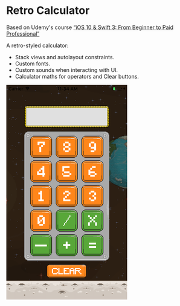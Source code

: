 # Retro Calculator

Based on Udemy's course [“iOS 10 & Swift 3: From Beginner to Paid Professional”](https://www.udemy.com/devslopes-ios10/learn/v4/t/lecture/5428850)

A retro-styled calculator:

- Stack views and autolayout constraints.
- Custom fonts.
- Custom sounds when interacting with UI.
- Calculator maths for operators and Clear buttons.

![Main screen](Main.png)

